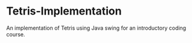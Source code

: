 # Tetris-Implementation
An implementation of Tetris using Java swing for an introductory coding course.
